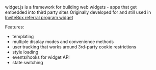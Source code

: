 widget.js is a framework for building web widgets - apps that get embedded into third party sites
Originally developed for and still used in [InviteBox referral program widget](http://invitebox.com/)

Features:
* templating
* multiple display modes and convenience methods
* user tracking that works around 3rd-party cookie restrictions
* style loading
* events/hooks for widget API
* state switching
